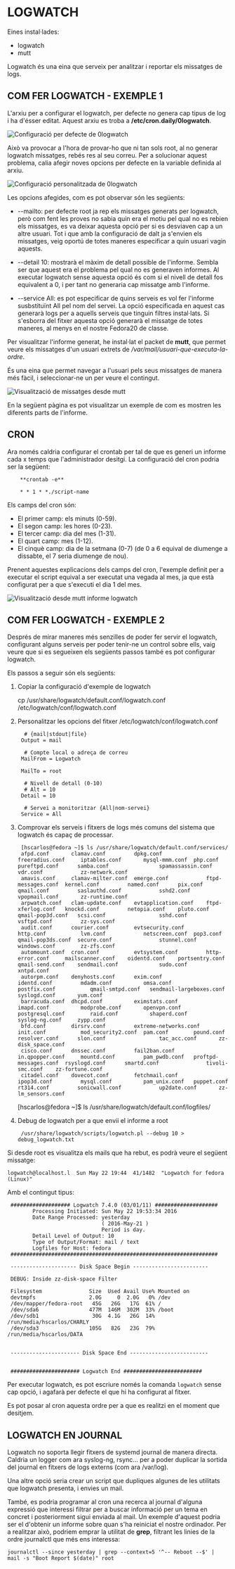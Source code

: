# LOGWATCH
Eines instal·lades:
* logwatch
* mutt

Logwatch és una eina que serveix per analitzar i reportar els missatges de logs.

## COM FER LOGWATCH - EXEMPLE 1
L'arxiu per a configurar el logwatch, per defecte no genera cap tipus de log i 
ha d'ésser editat. Aquest arxiu es troba a **/etc/cron.daily/0logwatch**.

![Configuració per defecte de 0logwatch](img/etc.cron.daily.0logwatch.default.png)

Això va provocar a l'hora de provar-ho que ni tan sols root, al no generar 
logwatch missatges, rebés res al seu correu. Per a solucionar aquest problema, 
calia afegir noves opcions per defecte en la variable definida al arxiu.

![Configuració personalitzada de 0logwatch](img/etc.cron.daily.0logwatch.configurat.png)

Les opcions afegides, com es pot observar són les següents:
* --mailto: per defecte root ja rep els missatges generats per logwatch, 
però com fent les proves no sabia quin era el motiu pel qual no es rebien els 
missatges, es va deixar aquesta opció per si es desviaven cap a un altre 
usuari. Tot i que amb la configuració de dalt ja s'envien els missatges, 
veig oportú de totes maneres especificar a quin usuari vagin aquests.

* --detail 10: mostrarà el màxim de detall possible de l'informe. Sembla 
ser que aquest era el problema 	pel qual no es generaven informes. Al executar 
logwatch sense aquesta opció és com si el nivell de detall fos equivalent 
a 0, i per tant no generaria cap missatge amb l'informe.

* --service All: es pot especificar de quins serveis es vol fer l'informe 
susbstituïnt All pel nom del servei. La opció especificada en aquest cas 
generarà logs per a aquells serveis que tinguin filtres instal·lats.
Si s'esborra del fitxer aquesta opció generarà el missatge de totes 
maneres, al menys en el nostre 	Fedora20 de classe.

Per visualitzar l'informe generat, he instal·lat el packet de **mutt**, que 
permet veure els missatges d'un usuari extrets de */var/mail/usuari-que-executa-la-ordre*.

És una eina que permet navegar a l'usuari pels seus missatges de manera més 
fàcil, i seleccionar-ne un per veure el contingut.

![Visualització de missatges desde mutt](img/mutt-llista-missatges.png)

En la següent pàgina es pot visualitzar un exemple de com es mostren les 
diferents parts de l'informe.

## CRON
Ara només caldria configurar el crontab per tal de que es generi un informe 
cada x temps que l'administrador desitgi. La configuració del cron podria 
ser la següent:

		**crontab -e**

		* * 1 * *./script-name

Els camps del cron són:
* El primer camp: els minuts (0-59).
* El segon camp: les hores (0-23).
* El tercer camp: dia del mes (1-31).
* El quart camp: mes (1-12).
* El cinquè camp: dia de la setmana (0-7) (de 0 a 6 equival de diumenge a 
dissabte, el 7 seria diumenge de nou).

Prenent aquestes explicacions dels camps del cron, l'exemple definit per a 
executar el script equival a ser executat una vegada al mes, ja que està 
configurat per a que s'executi el dia 1 del mes.

![Visualització desde mutt informe logwatch](img/mutt-exemple-informe.png)

## COM FER LOGWATCH - EXEMPLE 2
Després de mirar maneres més senzilles de poder fer servir el logwatch, configurant
alguns serveis per poder tenir-ne un control sobre ells, vaig veure que
si es segueixen els següents passos també es pot configurar logwatch.

Els passos a seguir són els següents:

1. Copiar la configuració d'exemple de logwatch

	cp /usr/share/logwatch/default.conf/logwatch.conf \
/etc/logwatch/conf/logwatch.conf

2. Personalitzar les opcions del fitxer /etc/logwatch/conf/logwatch.conf

		 # {mail|stdout|file}
		Output = mail
		
		 # Compte local o adreça de correu
		MailFrom = Logwatch

		MailTo = root

		 # Nivell de detall (0-10)
		 # Alt = 10
		Detail = 10
		
		 # Servei a monitoritzar {All|nom-servei}
		Service = All

3. Comprovar els serveis i fitxers de logs més comuns del sistema que 
logwatch és capaç de processar.
	
		[hscarlos@fedora ~]$ ls /usr/share/logwatch/default.conf/services/
		afpd.conf       clamav.conf         dpkg.conf              freeradius.conf     iptables.conf       mysql-mmm.conf  php.conf               pureftpd.conf      samba.conf                spamassassin.conf  vdr.conf            zz-network.conf
		amavis.conf     clamav-milter.conf  emerge.conf            ftpd-messages.conf  kernel.conf         named.conf      pix.conf               qmail.conf         saslauthd.conf            sshd2.conf         vpopmail.conf       zz-runtime.conf
		arpwatch.conf   clam-update.conf    evtapplication.conf    ftpd-xferlog.conf   knockd.conf         netopia.conf    pluto.conf             qmail-pop3d.conf   scsi.conf                 sshd.conf          vsftpd.conf         zz-sys.conf
		audit.conf      courier.conf        evtsecurity.conf       http.conf           lvm.conf            netscreen.conf  pop3.conf              qmail-pop3ds.conf  secure.conf               stunnel.conf       windows.conf        zz-zfs.conf
		automount.conf  cron.conf           evtsystem.conf         http-error.conf     mailscanner.conf    oidentd.conf    portsentry.conf        qmail-send.conf    sendmail.conf             sudo.conf          xntpd.conf
		autorpm.conf    denyhosts.conf      exim.conf              identd.conf         mdadm.conf          omsa.conf       postfix.conf           qmail-smtpd.conf   sendmail-largeboxes.conf  syslogd.conf       yum.conf
		barracuda.conf  dhcpd.conf          eximstats.conf         imapd.conf          modprobe.conf       openvpn.conf    postgresql.conf        raid.conf          shaperd.conf              syslog-ng.conf     zypp.conf
		bfd.conf        dirsrv.conf         extreme-networks.conf  init.conf           mod_security2.conf  pam.conf        pound.conf             resolver.conf      slon.conf                 tac_acc.conf       zz-disk_space.conf
		cisco.conf      dnssec.conf         fail2ban.conf          in.qpopper.conf     mountd.conf         pam_pwdb.conf   proftpd-messages.conf  rsyslogd.conf      smartd.conf               tivoli-smc.conf    zz-fortune.conf
		citadel.conf    dovecot.conf        fetchmail.conf         ipop3d.conf         mysql.conf          pam_unix.conf   puppet.conf            rt314.conf         sonicwall.conf            up2date.conf       zz-lm_sensors.conf

	[hscarlos@fedora ~]$ ls /usr/share/logwatch/default.conf/logfiles/

4. Debug de logwatch per a que envii el informe a root

		/usr/share/logwatch/scripts/logwatch.pl --debug 10 > debug_logwatch.txt

Si desde root es visualitza els mails que ha rebut, es podrà veure el següent missatge:

	logwatch@localhost.l  Sun May 22 19:44  41/1482  "Logwatch for fedora (Linux)"

Amb el contingut tipus:

	 ################### Logwatch 7.4.0 (03/01/11) ####################
			Processing Initiated: Sun May 22 19:53:34 2016
			Date Range Processed: yesterday
								  ( 2016-May-21 )
								  Period is day.
			Detail Level of Output: 10
			Type of Output/Format: mail / text
			Logfiles for Host: fedora
	 ##################################################################

	 --------------------- Disk Space Begin ------------------------

	 DEBUG: Inside zz-disk-space Filter

	 Filesystem               Size  Used Avail Use% Mounted on
	 devtmpfs                 2.0G     0  2.0G   0% /dev
	 /dev/mapper/fedora-root   45G   26G   17G  61% /
	 /dev/sda6                477M  146M  302M  33% /boot
	 /dev/sdb1                 30G  4.1G   26G  14% /run/media/hscarlos/CHARLY
	 /dev/sda3                105G   82G   23G  79% /run/media/hscarlos/DATA


	 ---------------------- Disk Space End -------------------------


	 ###################### Logwatch End #########################

Per executar logwatch, es pot escriure només la comanda `logwatch` sense cap
opció, i agafarà per defecte el que hi ha configurat al fitxer.

Es pot posar al cron aquesta ordre per a que es realitzi en el moment
que desitjem.

## LOGWATCH EN JOURNAL
Logwatch no soporta llegir fitxers de systemd journal de manera directa. 
Caldria un logger com ara syslog-ng, rsync... per a poder duplicar la sortida 
del journal en fitxers de logs externs (com ara /var/log).

Una altre opció seria crear un script que dupliques algunes de les utilitats 
que logwatch presenta, i envies un mail.

També, es podria programar al cron una recerca al journal d'alguna expressió 
que interessi filtrar per a buscar informació per un tema en concret i posteriorment 
sigui enviada al mail. Un exemple d'aquest podria ser el d'obtenir un informe 
sobre quan s'ha reiniciat el nostre ordinador. Per a realitzar això, podriem 
emprar la utilitat de **grep**, filtrant les linies de la ordre journalctl que 
més ens interessa:

	journalctl --since yesterday | grep --context=5 '^-- Reboot --$' | mail -s "Boot Report $(date)" root

